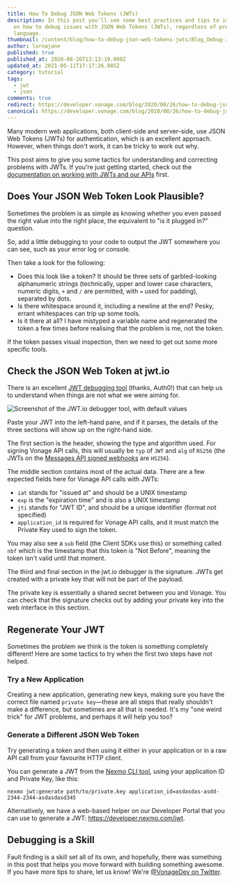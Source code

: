 ```yaml
---
title: How To Debug JSON Web Tokens (JWTs)
description: In this post you'll see some best practices and tips to implement
  on how to debug issues with JSON Web Tokens (JWTs), regardless of programming
  language.
thumbnail: /content/blog/how-to-debug-json-web-tokens-jwts/Blog_Debug-JWT_1200x600.png
author: lornajane
published: true
published_at: 2020-08-26T13:13:19.000Z
updated_at: 2021-05-11T17:17:26.985Z
category: tutorial
tags:
  - jwt
  - json
comments: true
redirect: https://developer.vonage.com/blog/2020/08/26/how-to-debug-json-web-tokens-jwts
canonical: https://developer.vonage.com/blog/2020/08/26/how-to-debug-json-web-tokens-jwts
---
```

Many modern web applications, both client-side and server-side, use JSON Web Tokens (JWTs) for authentication, which is an excellent approach. However, when things don't work, it can be tricky to work out why.

This post aims to give you some tactics for understanding and correcting problems with JWTs. If you're just getting started, check out the [documentation on working with JWTs and our APIs](https://developer.nexmo.com/concepts/guides/authentication#json-web-tokens-jwt) first.

## Does Your JSON Web Token Look Plausible?

Sometimes the problem is as simple as knowing whether you even passed the right value into the right place, the equivalent to "is it plugged in?" question.

So, add a little debugging to your code to output the JWT somewhere you can see, such as your error log or console.

Then take a look for the following:

* Does this look like a token? It should be three sets of garbled-looking alphanumeric strings (technically, upper and lower case characters, numeric digits, `+` and `/` are permitted, with `=` used for padding), separated by dots.
* Is there whitespace around it, including a newline at the end? Pesky, errant whitespaces can trip up some tools.
* Is it there at all? I have mistyped a variable name and regenerated the token a few times before realising that the problem is me, not the token.

If the token passes visual inspection, then we need to get out some more specific tools.

## Check the JSON Web Token at jwt.io

There is an excellent [JWT debugging tool](https://jwt.io/#debugger-io) (thanks, Auth0!) that can help us to understand when things are not what we were aiming for.

![Screenshot of the JWT.io debugger tool, with default values](/content/blog/how-to-debug-json-web-tokens-jwts/jwtio.png)

Paste your JWT into the left-hand pane, and if it parses, the details of the three sections will show up on the right-hand side.

The first section is the header, showing the type and algorithm used. For signing Vonage API calls, this will usually be `typ` of `JWT` and `alg` of `RS256` (the JWTs on the [Messages API signed webhooks](https://developer.nexmo.com/messages/concepts/signed-webhooks) are `HS256`).

The middle section contains most of the actual data. There are a few expected fields here for Vonage API calls with JWTs:

* `iat` stands for "issued at" and should be a UNIX timestamp
* `exp` is the "expiration time" and is also a UNIX timestamp
* `jti` stands for "JWT ID", and should be a unique identifier (format not specified)
* `application_id` is required for Vonage API calls, and it must match the Private Key used to sign the token.

You may also see a `sub` field (the Client SDKs use this) or something called `nbf` which is the timestamp that this token is "Not Before", meaning the token isn't valid until that moment.

The third and final section in the jwt.io debugger is the signature. JWTs get created with a private key that will not be part of the payload.

The private key is essentially a shared secret between you and Vonage. You can check that the signature checks out by adding your private key into the web interface in this section.

## Regenerate Your JWT

Sometimes the problem we think is the token is something completely different! Here are some tactics to try when the first two steps have not helped.

### Try a New Application

Creating a new application, generating new keys, making sure you have the correct file named `private key`—these are all steps that really shouldn't make a difference, but sometimes are all that is needed. It's my "one weird trick" for JWT problems, and perhaps it will help you too?

### Generate a Different JSON Web Token

Try generating a token and then using it either in your application or in a raw API call from your favourite HTTP client.

You can generate a JWT from the [Nexmo CLI tool](https://github.com/Nexmo/nexmo-cli), using your application ID and Private Key, like this:

```
nexmo jwt:generate path/to/private.key application_id=asdasdas-asdd-2344-2344-asdasdasd345
```

Alternatively, we have a web-based helper on our Developer Portal that you can use to generate a JWT: <https://developer.nexmo.com/jwt>.

## Debugging is a Skill

Fault finding is a skill set all of its own, and hopefully, there was something in this post that helps you move forward with building something awesome. If you have more tips to share, let us know! We're [@VonageDev on Twitter](https://twitter.com/VonageDev).